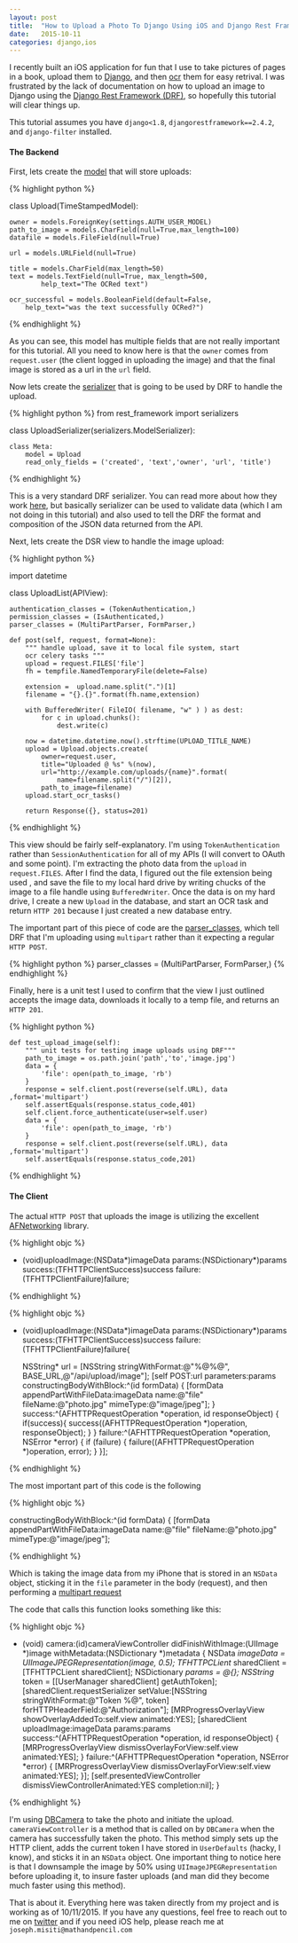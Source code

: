 ```yaml
---
layout: post
title:  "How to Upload a Photo To Django Using iOS and Django Rest Framework"
date:   2015-10-11
categories: django,ios
---
```


I recently built an iOS application for fun that I use to take pictures of pages in a book, upload them to [Django](https://www.djangoproject.com/), and then [ocr](https://en.wikipedia.org/wiki/Optical_character_recognition) them for easy retrival. I was frustrated by the lack of documentation on how to upload an image to Django using the [Django Rest Framework (DRF)](http://www.django-rest-framework.org/), so hopefully this tutorial will clear things up.


This tutorial assumes you have `django<1.8`, `djangorestframework==2.4.2`, and `django-filter` installed.

#### The Backend

First, lets create the [model](https://docs.djangoproject.com/en/1.8/topics/db/models/) that will store uploads:

{% highlight python %}

class Upload(TimeStampedModel):
    
    owner = models.ForeignKey(settings.AUTH_USER_MODEL)
    path_to_image = models.CharField(null=True,max_length=100)
    datafile = models.FileField(null=True)
    
    url = models.URLField(null=True)
    
    title = models.CharField(max_length=50)
    text = models.TextField(null=True, max_length=500, 
            help_text="The OCRed text")
            
    ocr_successful = models.BooleanField(default=False, 
        help_text="was the text successfully OCRed?")
    
{% endhighlight %}

As you can see, this model has multiple fields that are not really important for this tutorial. All you need to know here is that the `owner` comes from `request.user` (the client logged in uploading the image) and that the final image is stored as a url in the `url` field.

Now lets create the [serializer](http://www.django-rest-framework.org/api-guide/serializers/) that is going to be used by DRF to handle the upload.

{% highlight python %}
from rest_framework import serializers

class UploadSerializer(serializers.ModelSerializer):
    
    class Meta:
        model = Upload
        read_only_fields = ('created', 'text','owner', 'url', 'title')

{% endhighlight %}

This is a very standard DRF serializer. You can read more about how they work [here](http://www.django-rest-framework.org/api-guide/serializers/), but basically serializer can be used to validate data (which I am not doing in this tutorial) and also used to tell the DRF the format and composition of the JSON data returned from the API.

Next, lets create the DSR view to handle the image upload:

{% highlight python %}

import datetime

class UploadList(APIView):

    authentication_classes = (TokenAuthentication,)
    permission_classes = (IsAuthenticated,)
    parser_classes = (MultiPartParser, FormParser,)
    
    def post(self, request, format=None):
        """ handle upload, save it to local file system, start
        ocr celery tasks """
        upload = request.FILES['file']
        fh = tempfile.NamedTemporaryFile(delete=False)

        extension =  upload.name.split(".")[1]
        filename = "{}.{}".format(fh.name,extension)

        with BufferedWriter( FileIO( filename, "w" ) ) as dest:
            for c in upload.chunks():
                dest.write(c)
        
        now = datetime.datetime.now().strftime(UPLOAD_TITLE_NAME)        
        upload = Upload.objects.create(
            owner=request.user, 
            title="Uploaded @ %s" %(now),
            url="http://example.com/uploads/{name}".format(
                name=filename.split("/")[2]),
            path_to_image=filename)
        upload.start_ocr_tasks()

        return Response({}, status=201)

{% endhighlight %}

This view should be fairly self-explanatory. I'm using `TokenAuthentication` rather than `SessionAuthentication` for all of my APIs (I will convert to OAuth and some point). I'm extracting the photo data from the `upload` in `request.FILES`. After I find the data, I figured out the file extension being used , and save the file to my local hard drive by writing chucks of the image to a file handle using `BufferedWriter`. Once the data is on my hard drive, I create a new `Upload` in the database, and start an OCR task and return `HTTP 201` because I just created a new database entry.

The important part of this piece of code are the [parser_classes](http://www.django-rest-framework.org/api-guide/parsers/#multipartparser), which tell DRF that I'm uploading using `multipart` rather than it expecting a regular `HTTP POST`.

{% highlight python %}
parser_classes = (MultiPartParser, FormParser,)
{% endhighlight %}


Finally, here is a unit test I used to confirm that the view I just outlined accepts the image data, downloads it locally to a temp file, and returns an `HTTP 201`.

{% highlight python %}

    def test_upload_image(self):
        """ unit tests for testing image uploads using DRF"""
        path_to_image = os.path.join('path','to','image.jpg')
        data = {
            'file': open(path_to_image, 'rb')
        }
        response = self.client.post(reverse(self.URL), data ,format='multipart')
        self.assertEquals(response.status_code,401)
        self.client.force_authenticate(user=self.user)
        data = {
            'file': open(path_to_image, 'rb')
        }
        response = self.client.post(reverse(self.URL), data ,format='multipart')
        self.assertEquals(response.status_code,201)
  
{% endhighlight %}


#### The Client

The actual `HTTP POST` that uploads the image is utilizing the excellent [AFNetworking](https://github.com/AFNetworking/AFNetworking) library.

{% highlight objc %}

- (void)uploadImage:(NSData*)imageData
                    params:(NSDictionary*)params
                   success:(TFHTTPClientSuccess)success
                   failure:(TFHTTPClientFailure)failure;

{% endhighlight %}

{% highlight objc %}

- (void)uploadImage:(NSData*)imageData
             params:(NSDictionary*)params
            success:(TFHTTPClientSuccess)success
            failure:(TFHTTPClientFailure)failure{

    NSString* url = [NSString stringWithFormat:@"%@%@",
    BASE_URL,@"/api/upload/image"];
    [self POST:url parameters:params 
    constructingBodyWithBlock:^(id<AFMultipartFormData> formData) {
        [formData appendPartWithFileData:imageData 
        name:@"file" fileName:@"photo.jpg" 
        mimeType:@"image/jpeg"];
    } success:^(AFHTTPRequestOperation *operation, 
    id responseObject) {
        if(success){
            success((AFHTTPRequestOperation *)operation, responseObject);
        }
    } failure:^(AFHTTPRequestOperation *operation, NSError *error) {
        if (failure) {
            failure((AFHTTPRequestOperation *)operation, error);
        }
    }];

{% endhighlight %}

The most important part of this code is the following

{% highlight objc %}

constructingBodyWithBlock:^(id<AFMultipartFormData> formData) {
    [formData appendPartWithFileData:imageData 
    name:@"file" fileName:@"photo.jpg" 
    mimeType:@"image/jpeg"];

{% endhighlight %}

Which is taking the image data from my iPhone that is stored in an `NSData` object, sticking it in the `file` parameter in the body (request), and then performing a [multipart request](http://stackoverflow.com/questions/16958448/what-is-http-multipart-request)

The code that calls this function looks something like this:

{% highlight objc %}

- (void) camera:(id)cameraViewController didFinishWithImage:(UIImage *)image
                withMetadata:(NSDictionary *)metadata
{
    NSData *imageData = UIImageJPEGRepresentation(image, 0.5);
    TFHTTPCLient* sharedClient = [TFHTTPCLient sharedClient];
    NSDictionary *params = @{};
    NSString* token = [[UserManager sharedClient] getAuthToken];
    [sharedClient.requestSerializer
     setValue:[NSString stringWithFormat:@"Token %@", token]
     forHTTPHeaderField:@"Authorization"];
    [MRProgressOverlayView showOverlayAddedTo:self.view animated:YES];
    [sharedClient uploadImage:imageData params:params
                success:^(AFHTTPRequestOperation *operation, id responseObject)
     {
         [MRProgressOverlayView dismissOverlayForView:self.view animated:YES];
     } failure:^(AFHTTPRequestOperation *operation, NSError *error) {
         [MRProgressOverlayView dismissOverlayForView:self.view animated:YES];
    }];
    [self.presentedViewController dismissViewControllerAnimated:YES completion:nil];
}

{% endhighlight %}

I'm using [DBCamera](https://github.com/danielebogo/DBCamera) to take the photo and initiate the upload. `cameraViewController` is a method that is called on by `DBCamera` when the camera has successfully taken the photo. This method simply sets up the HTTP client, adds the current token I have stored in `UserDefaults` (hacky, I know), and sticks it in an `NSData` object. One important thing to notice here is that I downsample the image by 50% using `UIImageJPEGRepresentation` before uploading it, to insure faster uploads (and man did they become much faster using this method).

That is about it. Everything here was taken directly from my project and is working as of 10/11/2015. If you have any questions, feel free to reach out to me on [twitter](https://twitter.com/josephmisiti) and if you need iOS help, please reach me at `joseph.misiti@mathandpencil.com`
